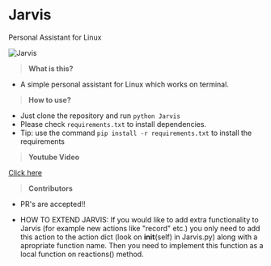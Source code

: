 # Jarvis
Personal Assistant for Linux

![Jarvis](http://i.imgur.com/xZ8x9ES.jpg)

> **What is this?**

- A simple personal assistant for Linux which works on terminal.

> **How to use?**

- Just clone the repository and run `python Jarvis`
- Please check `requirements.txt` to install dependencies.
- Tip: use the command `pip install -r requirements.txt` to install the requirements

> **Youtube Video**

[Click here](https://www.youtube.com/watch?v=PR-nxqmG3V8)

> **Contributors**

- PR's are accepted!!

- HOW TO EXTEND JARVIS:
 If you would like to add extra functionality to Jarvis (for example new actions like "record" etc.) you only need to add this action to the action dict (look on __init__(self) in Jarvis.py) along with a apropriate function name. Then you need to implement this function as a local function on reactions() method.
